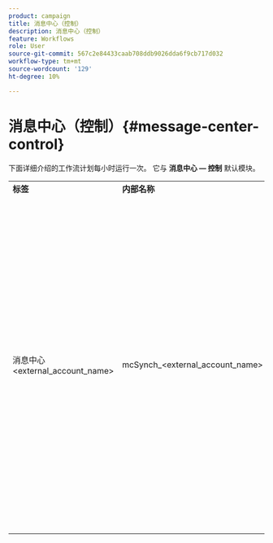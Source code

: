 ```yaml
---
product: campaign
title: 消息中心（控制）
description: 消息中心（控制）
feature: Workflows
role: User
source-git-commit: 567c2e84433caab708ddb9026dda6f9cb717d032
workflow-type: tm+mt
source-wordcount: '129'
ht-degree: 10%

---
```



# 消息中心（控制）{#message-center-control}

下面详细介绍的工作流计划每小时运行一次。 它与 **消息中心 — 控制** 默认模块。


<table> 
 <tbody> 
  <tr> 
   <td> <strong>标签</strong><br /> </td> 
   <td> <strong>内部名称</strong><br /> </td> 
   <td> <strong>说明</strong><br /> </td> 
  </tr> 
  <tr> 
   <td> 消息中心 &lt;external_account_name&gt;<br /> </td> 
   <td> mcSynch_&lt;external_account_name&gt;<br /> </td> 
   <td> 此工作流：<br /> 
    <ul> 
     <li> <p>恢复操作处理的事件列表。</p> </li> 
     <li> <p>与NmsBroadLogMsg表同步，以恢复投放消息资格。</p> </li> 
     <li> <p>与NmsBroadLogMsg表的同步完成后，立即恢复事件投放日志。</p> </li> 
     <li> <p>与NmsTrackingUrl表同步，以恢复对投放URL的跟踪。</p> </li> 
     <li> <p>与NmsTrackingUrl表的同步完成后，立即恢复事件跟踪URL。</p> </li> 
     <li> <p>用于在发送投放后，每三小时恢复一次所有被隔离的电子邮件地址。</p> </li> 
    </ul> </td> 
  </tr> 
 </tbody> 
</table>

